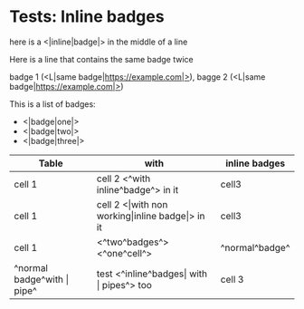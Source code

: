 # Tests: Inline badges

here is a <|inline|badge|> in the middle of a line

Here is a line that contains the same badge twice

badge 1 (<L|same badge|https://example.com|>), bagge 2 (<L|same badge|https://example.com|>)

This is a list of badges:

- <|badge|one|>
- <|badge|two|>
- <|badge|three|>

Table|with|inline badges
---|---|---
cell 1 |cell 2 <^with inline^badge^> in it | cell3
cell 1 |cell 2 <\|with non working\|inline badge\|> in it | cell3
cell 1 | <^two^badges^> <^one^cell^> | ^normal^badge^
^normal badge^with \| pipe^ | test <^inline^badges\| with \| pipes^> too | cell 3
